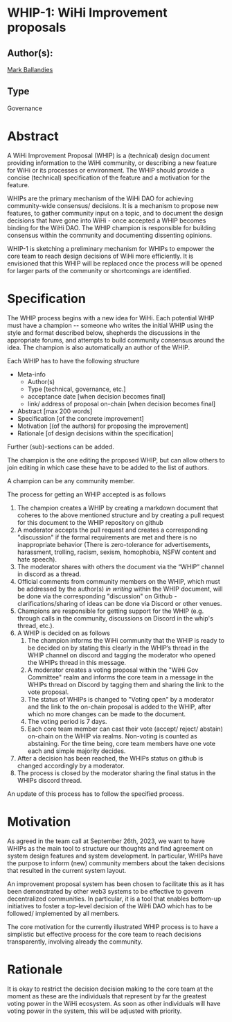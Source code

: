 # WHIP-1: WiHi Improvement proposals

## Author(s):

[Mark Ballandies](https://twitter.com/BallandiesMC)

## Type

Governance

# Abstract 

A WiHi Improvement Proposal (WHIP) is a (technical) design document providing information to the WiHi community, or describing a new feature for WiHi or its processes or environment. The WHIP should provide a concise (technical) specification of the feature and a motivation for the feature.

WHIPs are the primary mechanism of the WiHi DAO for achieving community-wide consensus/ decisions. It is a mechanism to propose new features, to gather community input on a topic, and to document the design decisions that have gone into WiHi - once accepted a WHIP becomes binding for the WiHi DAO. The WHIP champion is responsible for building consensus within the community and documenting dissenting opinions.

WHIP-1 is sketching a preliminary mechanism for WHIPs to empower the core team to reach design decisions of WiHi more efficiently. It is envisioned that this WHIP will be replaced once the process will be opened for larger parts of the community or shortcomings are identified.

# Specification 

The WHIP process begins with a new idea for WiHi. Each potential WHIP must have a champion -- someone who writes the initial WHIP using the style and format described below, shepherds the discussions in the appropriate forums, and attempts to build community consensus around the idea. The champion is also automatically an author of the WHIP.

Each WHIP has to have the following structure

- Meta-info
    - Author(s)
    - Type [technical, governance, etc.]
    - acceptance date [when decision becomes final]
    - link/ address of proposal on-chain [when decision becomes final]
- Abstract [max 200 words]
- Specification [of the concrete improvement]
- Motivation [(of the authors) for proposing the improvement]
- Rationale [of design decisions within the specification]

Further (sub)-sections can be added.

The champion is the one editing the proposed WHIP, but can allow others to join editing in which case these have to be added to the list of authors.

A champion can be any community member.

The process for getting an WHIP accepted is as follows

1. The champion creates a WHIP by creating a markdown document that coheres to the above mentioned structure and by creating a pull request for this document to the WHIP repository on github
2. A moderator accepts the pull request and creates a corresponding "discussion" if the formal requirements are met and there is no inappropriate behavior (There is zero-tolerance for advertisements, harassment, trolling, racism, sexism, homophobia, NSFW content and hate speech).
2. The moderator shares with others the document via the “WHIP” channel in discord as a thread. 
3. Official comments from community members on the WHIP, which must be addressed by the author(s) *in writing* within the WHIP document, will be done via the corresponding "discussion" on Github - clarifications/sharing of ideas can be done via Discord or other venues.
4. Champions are responsible for getting support for the WHIP (e.g. through calls in the community, discussions on Discord in the whip's thread, etc.).
5. A WHIP is decided on as follows
    1. The champion informs the WiHi community that the WHIP is ready to be decided on by stating this clearly in the WHIP’s thread in the WHIP channel on discord and tagging the moderator who opened the WHIPs thread in this message. 
    2. A moderator creates a voting proposal within the "WiHi Gov Committee" realm and informs the core team in a message in the WHIPs thread on Discord by tagging them and sharing the link to the vote proposal.
    2. The status of WHIPs is changed to "Voting open" by a moderator and the link to the on-chain proposal is added to the WHIP, after which no more changes can be made to the document. 
    2. The voting period is 7 days. 
    2. Each core team member can cast their vote (accept/ reject/ abstain) on-chain on the WHIP via realms. Non-voting is counted as abstaining. For the time being, core team members have one vote each and simple majority decides.  
6. After a decision has been reached, the WHIPs status on github is changed accordingly by a moderator.
7. The process is closed by the moderator sharing the final status in the WHIPs discord thread.

An update of this process has to follow the specified process.

# Motivation

As agreed in the team call at September 26th, 2023, we want to have WHIPs as the main tool to structure our thoughts and find agreement on system design features and system development. In particular, WHIPs have the purpose to inform (new) community members about the taken decisions that resulted in the current system layout.

An improvement proposal system has been chosen to facilitate this as it has been demonstrated by other web3 systems to be effective to govern decentralized communities. In particular, it is a tool that enables bottom-up initiatives to foster a top-level decision of the WiHi DAO which has to be followed/ implemented by all members. 

The core motivation for the currently illustrated WHIP process is to have a simplistic but effective process for the core team to reach decisions transparently, involving already the community. 

# Rationale

It is okay to restrict the decision decision making to the core team at the moment as these are the individuals that represent by far the greatest voting power in the WiHi ecosystem. As soon as other individuals will have voting power in the system, this will be adjusted with priority.

